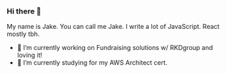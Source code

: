 ### Hi there 👋

My name is Jake. You can call me Jake. I write a lot of JavaScript. React mostly tbh.

- 🔭 I’m currently working on Fundraising solutions w/ RKDgroup and loving it!
- 🌱 I’m currently studying for my AWS Architect cert.
